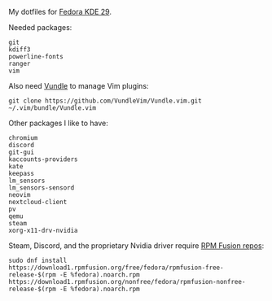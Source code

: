 My dotfiles for [Fedora KDE 29](https://spins.fedoraproject.org/kde/).

Needed packages:

```
git
kdiff3
powerline-fonts
ranger
vim
```

Also need [Vundle](https://github.com/VundleVim/Vundle.vim) to manage Vim plugins:

```
git clone https://github.com/VundleVim/Vundle.vim.git ~/.vim/bundle/Vundle.vim
```

Other packages I like to have:

```
chromium
discord
git-gui
kaccounts-providers
kate
keepass
lm_sensors
lm_sensors-sensord
neovim
nextcloud-client
pv
qemu
steam
xorg-x11-drv-nvidia
```

Steam, Discord, and the proprietary Nvidia driver require [RPM Fusion repos](https://rpmfusion.org/):

```
sudo dnf install https://download1.rpmfusion.org/free/fedora/rpmfusion-free-release-$(rpm -E %fedora).noarch.rpm https://download1.rpmfusion.org/nonfree/fedora/rpmfusion-nonfree-release-$(rpm -E %fedora).noarch.rpm
```
